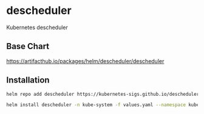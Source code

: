 # descheduler
Kubernetes descheduler

## Base Chart
https://artifacthub.io/packages/helm/descheduler/descheduler

## Installation
```bash
helm repo add descheduler https://kubernetes-sigs.github.io/descheduler/

helm install descheduler -n kube-system -f values.yaml --namespace kube-system descheduler/descheduler
```
